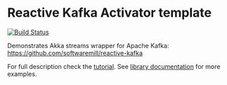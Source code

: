 Reactive Kafka Activator template
===============================

[![Build Status](https://travis-ci.org/softwaremill/activator-reactive-kafka-scala.svg?branch=master)](https://travis-ci.org/softwaremill/activator-reactive-kafka-scala)

Demonstrates Akka streams wrapper for Apache Kafka: https://github.com/softwaremill/reactive-kafka

For full description check the [tutorial](https://www.typesafe.com/activator/template/reactive-kafka-scala).
See [library documentation](http://doc.akka.io/docs/akka-stream-kafka/current/home.html) for more examples.
